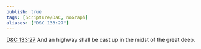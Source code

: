 ```yaml
---
publish: true
tags: [Scripture/DaC, noGraph]
aliases: ["D&C 133:27"]
---
```

[D&C 133:27](https://churchofjesuschrist.org/study/scriptures/dc-testament/dc/133?lang=eng&id=p27#p27) And an highway shall be cast up in the midst of the great deep.
